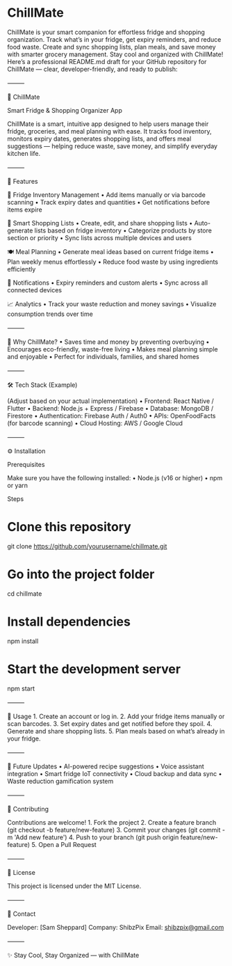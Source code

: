 # ChillMate
ChillMate is your smart companion for effortless fridge and shopping organization. Track what’s in your fridge, get expiry reminders, and reduce food waste. Create and sync shopping lists, plan meals, and save money with smarter grocery management. Stay cool and organized with ChillMate!
Here’s a professional README.md draft for your GitHub repository for ChillMate — clear, developer-friendly, and ready to publish:

⸻

🧊 ChillMate

Smart Fridge & Shopping Organizer App

ChillMate is a smart, intuitive app designed to help users manage their fridge, groceries, and meal planning with ease. It tracks food inventory, monitors expiry dates, generates shopping lists, and offers meal suggestions — helping reduce waste, save money, and simplify everyday kitchen life.

⸻

🚀 Features

🧾 Fridge Inventory Management
	•	Add items manually or via barcode scanning
	•	Track expiry dates and quantities
	•	Get notifications before items expire

🛒 Smart Shopping Lists
	•	Create, edit, and share shopping lists
	•	Auto-generate lists based on fridge inventory
	•	Categorize products by store section or priority
	•	Sync lists across multiple devices and users

🍽️ Meal Planning
	•	Generate meal ideas based on current fridge items
	•	Plan weekly menus effortlessly
	•	Reduce food waste by using ingredients efficiently

🔔 Notifications
	•	Expiry reminders and custom alerts
	•	Sync across all connected devices

📈 Analytics
	•	Track your waste reduction and money savings
	•	Visualize consumption trends over time

⸻

🌱 Why ChillMate?
	•	Saves time and money by preventing overbuying
	•	Encourages eco-friendly, waste-free living
	•	Makes meal planning simple and enjoyable
	•	Perfect for individuals, families, and shared homes

⸻

🛠️ Tech Stack (Example)

(Adjust based on your actual implementation)
	•	Frontend: React Native / Flutter
	•	Backend: Node.js + Express / Firebase
	•	Database: MongoDB / Firestore
	•	Authentication: Firebase Auth / Auth0
	•	APIs: OpenFoodFacts (for barcode scanning)
	•	Cloud Hosting: AWS / Google Cloud

⸻

⚙️ Installation

Prerequisites

Make sure you have the following installed:
	•	Node.js (v16 or higher)
	•	npm or yarn

Steps

# Clone this repository
git clone https://github.com/yourusername/chillmate.git

# Go into the project folder
cd chillmate

# Install dependencies
npm install

# Start the development server
npm start


⸻

📱 Usage
	1.	Create an account or log in.
	2.	Add your fridge items manually or scan barcodes.
	3.	Set expiry dates and get notified before they spoil.
	4.	Generate and share shopping lists.
	5.	Plan meals based on what’s already in your fridge.

⸻


🧩 Future Updates
	•	AI-powered recipe suggestions
	•	Voice assistant integration
	•	Smart fridge IoT connectivity
	•	Cloud backup and data sync
	•	Waste reduction gamification system

⸻

🤝 Contributing

Contributions are welcome!
	1.	Fork the project
	2.	Create a feature branch (git checkout -b feature/new-feature)
	3.	Commit your changes (git commit -m 'Add new feature')
	4.	Push to your branch (git push origin feature/new-feature)
	5.	Open a Pull Request

⸻

📄 License

This project is licensed under the MIT License.

⸻

💬 Contact

Developer: [Sam Sheppard]
Company: ShibzPix
Email: shibzpix@gmail.com


⸻

✨ Stay Cool, Stay Organized — with ChillMate

